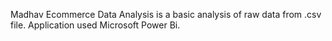 Madhav Ecommerce Data Analysis is a basic analysis of raw data from .csv file. Application used Microsoft Power Bi.
